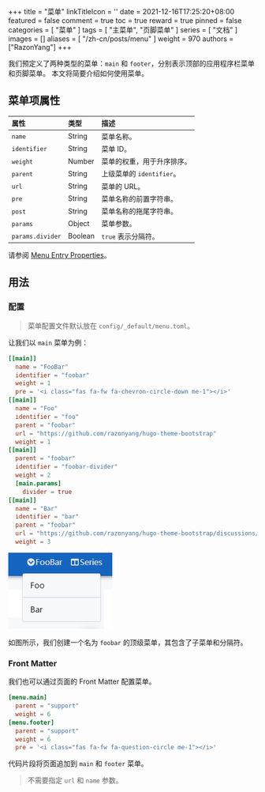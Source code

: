 +++
title = "菜单"
linkTitleIcon = '<i class="fas fa-bars fa-fw"></i>'
date = 2021-12-16T17:25:20+08:00
featured = false
comment = true
toc = true
reward = true
pinned = false
categories = [
  "菜单"
]
tags = [
  "主菜单",
  "页脚菜单"
]
series = [
  "文档"
]
images = []
aliases = [
  "/zh-cn/posts/menu"
]
weight = 970
authors = ["RazonYang"]
+++

我们预定义了两种类型的菜单：`main` 和 `footer`，分别表示顶部的应用程序栏菜单和页脚菜单。
本文将简要介绍如何使用菜单。

<!--more-->

## 菜单项属性

| 属性 | 类型 | 描述
|:---|:---|:---
| `name` | String | 菜单名称。
| `identifier` | String | 菜单 ID。
| `weight` | Number | 菜单的权重，用于升序排序。
| `parent` | String | 上级菜单的 `identifier`。
| `url` | String | 菜单的 URL。
| `pre` | String | 菜单名称的前置字符串。
| `post` | String | 菜单名称的拖尾字符串。
| `params` | Object | 菜单参数。
| `params.divider` | Boolean | `true` 表示分隔符。

请参阅 [Menu Entry Properties](https://gohugo.io/variables/menus/)。

## 用法

### 配置

> 菜单配置文件默认放在 `config/_default/menu.toml`。

让我们以 `main` 菜单为例：

```toml
[[main]]
  name = "FooBar"
  identifier = "foobar"
  weight = 1
  pre = '<i class="fas fa-fw fa-chevron-circle-down me-1"></i>'
[[main]]
  name = "Foo"
  identifier = "foo"
  parent = "foobar"
  url = "https://github.com/razonyang/hugo-theme-bootstrap"
  weight = 1
[[main]]
  parent = "foobar"
  identifier = "foobar-divider"
  weight = 2
  [main.params]
    divider = true
[[main]]
  name = "Bar"
  identifier = "bar"
  parent = "foobar"
  url = "https://github.com/razonyang/hugo-theme-bootstrap/discussions/new"
  weight = 3
```

![Main Menus](images/main.png#center)

如图所示，我们创建一个名为 `foobar`  的顶级菜单，其包含了子菜单和分隔符。

### Front Matter

我们也可以通过页面的 Front Matter 配置菜单。

```toml
[menu.main]
  parent = "support"
  weight = 6
[menu.footer]
  parent = "support"
  weight = 6
  pre = '<i class="fas fa-fw fa-question-circle me-1"></i>'
```

代码片段将页面追加到 `main` 和 `footer` 菜单。

> 不需要指定 `url` 和 `name` 参数。
